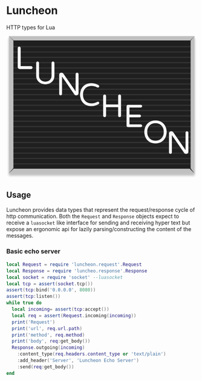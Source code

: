 # Luncheon

HTTP types for Lua

![Sandwiches on a plate](./Luncheon.svg)

## Usage

Luncheon provides data types that represent the request/response cycle of http communication.
Both the `Request` and `Response` objects expect to receive a `luasocket` like interface for 
sending and receiving hyper text but expose an ergonomic api for lazily parsing/constructing the
content of the messages.

### Basic echo server

```lua
local Request = require 'luncheon.request'.Request
local Response = require 'luncheo.response'.Response
local socket = require 'socket' --luasocket
local tcp = assert(socket.tcp())
assert(tcp:bind('0.0.0.0', 8080))
assert(tcp:listen())
while true do
  local incoming= assert(tcp:accept())
  local req = assert(Request.incoming(incoming))
  print('Request')
  print('url', req.url.path)
  print('method', req.method)
  print('body', req:get_body())
  Response.outgoing(incoming)
    :content_type(req.headers.content_type or 'text/plain')
    :add_header('Server', 'Luncheon Echo Server')
    :send(req:get_body())
end
```
